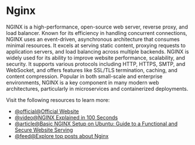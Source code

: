 # Nginx

NGINX is a high-performance, open-source web server, reverse proxy, and load balancer. Known for its efficiency in handling concurrent connections, NGINX uses an event-driven, asynchronous architecture that consumes minimal resources. It excels at serving static content, proxying requests to application servers, and load balancing across multiple backends. NGINX is widely used for its ability to improve website performance, scalability, and security. It supports various protocols including HTTP, HTTPS, SMTP, and WebSocket, and offers features like SSL/TLS termination, caching, and content compression. Popular in both small-scale and enterprise environments, NGINX is a key component in many modern web architectures, particularly in microservices and containerized deployments.

Visit the following resources to learn more:

- [@official@Official Website](https://nginx.org/)
- [@video@NGINX Explained in 100 Seconds](https://www.youtube.com/watch?v=JKxlsvZXG7c)
- [@article@Basic NGINX Setup on Ubuntu: Guide to a Functional and Secure Website Serving](https://swissmade.host/en/blog/basic-nginx-setup-ubuntu-guide-to-a-functional-and-secure-website-serving)
- [@feed@Explore top posts about Nginx](https://app.daily.dev/tags/nginx?ref=roadmapsh)

